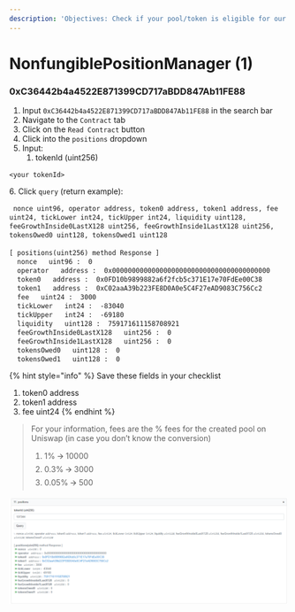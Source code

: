 ```yaml
---
description: 'Objectives: Check if your pool/token is eligible for our incentives'
---
```


# NonfungiblePositionManager (1)

### 0xC36442b4a4522E871399CD717aBDD847Ab11FE88

1. Input `0xC36442b4a4522E871399CD717aBDD847Ab11FE88` in the search bar
2. Navigate to the `Contract` tab
3. Click on the `Read Contract` button
4. Click into the `positions` dropdown
5. Input:
   1. tokenId (uint256)

```markup
<your tokenId>
```

  6\. Click `query` (return example):

```
 nonce uint96, operator address, token0 address, token1 address, fee uint24, tickLower int24, tickUpper int24, liquidity uint128, feeGrowthInside0LastX128 uint256, feeGrowthInside1LastX128 uint256, tokensOwed0 uint128, tokensOwed1 uint128

[ positions(uint256) method Response ]
  nonce   uint96 :  0
  operator   address :  0x0000000000000000000000000000000000000000
  token0   address :  0x0FD10b9899882a6f2fcb5c371E17e70FdEe00C38
  token1   address :  0xC02aaA39b223FE8D0A0e5C4F27eAD9083C756Cc2
  fee   uint24 :  3000
  tickLower   int24 :  -83040
  tickUpper   int24 :  -69180
  liquidity   uint128 :  759171611158708921
  feeGrowthInside0LastX128   uint256 :  0
  feeGrowthInside1LastX128   uint256 :  0
  tokensOwed0   uint128 :  0
  tokensOwed1   uint128 :  0
```

{% hint style="info" %}
Save these fields in your checklist

1. token0 address
2. token1 address
3. fee uint24
{% endhint %}

> For your information, fees are the % fees for the created pool on Uniswap (in case you don’t know the conversion)
>
> 1. 1% 🡪 10000
> 2. 0.3% 🡪 3000
> 3. 0.05% 🡪 500

![](<../.gitbook/assets/NonfungiblePositionManager 1.PNG>)
